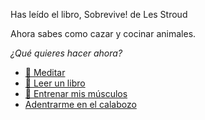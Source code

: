 Has leído el libro, Sobrevive! de Les Stroud

Ahora sabes como cazar y cocinar animales.

_¿Qué quieres hacer ahora?_

- [🧘 Meditar](1-1A.md)
- [📖 Leer un libro](1-1B.md)
- [💪 Entrenar mis músculos](0-1A.md)
- [Adentrarme en el calabozo](../1/2.md)
